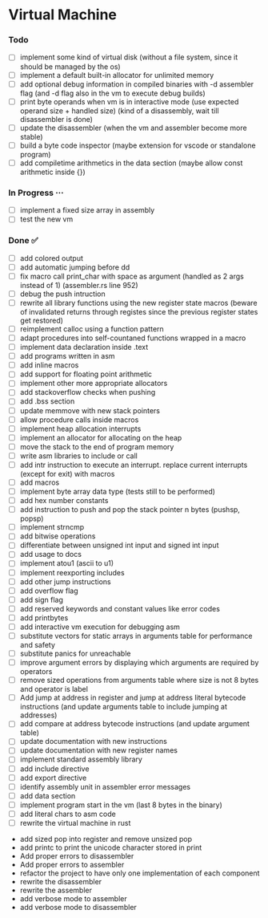 # Virtual Machine

### Todo

- [ ] implement some kind of virtual disk (without a file system, since it should be managed by the os)  
- [ ] implement a default built-in allocator for unlimited memory  
- [ ] add optional debug information in compiled binaries with -d assembler flag (and -d flag also in the vm to execute debug builds)  
- [ ] print byte operands when vm is in interactive mode (use expected operand size + handled size) (kind of a disassembly, wait till disassembler is done)  
- [ ] update the disassembler (when the vm and assembler become more stable)  
- [ ] build a byte code inspector (maybe extension for vscode or standalone program)  
- [ ] add compiletime arithmetics in the data section (maybe allow const arithmetic inside {})  

### In Progress ···

- [ ] implement a fixed size array in assembly  
- [ ] test the new vm  

### Done ✅

- [ ] add colored output  
- [ ] add automatic jumping before dd  
- [ ] fix macro call print_char with space as argument (handled as 2 args instead of 1) (assembler.rs line 952)  
- [ ] debug the push intruction  
- [ ] rewrite all library functions using the new register state macros (beware of invalidated returns through registes since the previous register states get restored)  
- [ ] reimplement calloc using a function pattern  
- [ ] adapt procedures into self-countaned functions wrapped in a macro  
- [ ] implement data declaration inside .text  
- [ ] add programs written in asm  
- [ ] add inline macros  
- [ ] add support for floating point arithmetic  
- [ ] implement other more appropriate allocators  
- [ ] add stackoverflow checks when pushing  
- [ ] add .bss section  
- [ ] update memmove with new stack pointers  
- [ ] allow procedure calls inside macros  
- [ ] implement heap allocation interrupts  
- [ ] implement an allocator for allocating on the heap  
- [ ] move the stack to the end of program memory  
- [ ] write asm libraries to include or call  
- [ ] add intr instruction to execute an interrupt. replace current interrupts (except for exit) with macros  
- [ ] add macros  
- [ ] implement byte array data type (tests still to be performed)  
- [ ] add hex number constants  
- [ ] add instruction to push and pop the stack pointer n bytes (pushsp, popsp)  
- [ ] implement strncmp  
- [ ] add bitwise operations  
- [ ] differentiate between unsigned int input and signed int input  
- [ ] add usage to docs  
- [ ] implement atou1 (ascii to u1)  
- [ ] implement reexporting includes  
- [ ] add other jump instructions  
- [ ] add overflow flag  
- [ ] add sign flag  
- [ ] add reserved keywords and constant values like error codes  
- [ ] add printbytes  
- [ ] add interactive vm execution for debugging asm  
- [ ] substitute vectors for static arrays in arguments table for performance and safety  
- [ ] substitute panics for unreachable  
- [ ] improve argument errors by displaying which arguments are required by operators  
- [ ] remove sized operations from arguments table where size is not 8 bytes and operator is label  
- [ ] Add jump at address in register and jump at address literal bytecode instructions (and update arguments table to include jumping at addresses)  
- [ ] add compare at address bytecode instructions (and update argument table)  
- [ ] update documentation with new instructions  
- [ ] update documentation with new register names  
- [ ] implement standard assembly library  
- [ ] add include directive  
- [ ] add export directive  
- [ ] identify assembly unit in assembler error messages  
- [ ] add data section  
- [ ] implement program start in the vm (last 8 bytes in the binary)  
- [ ] add literal chars to asm code  
- [ ] rewrite the virtual machine in rust  
- add sized pop into register and remove unsized pop  
- add printc to print the unicode character stored in print  
- Add proper errors to disassembler  
- Add proper errors to assembler  
- refactor the project to have only one implementation of each component  
- rewrite the disassembler  
- rewrite the assembler  
- add verbose mode to assembler  
- add verbose mode to disassembler  

